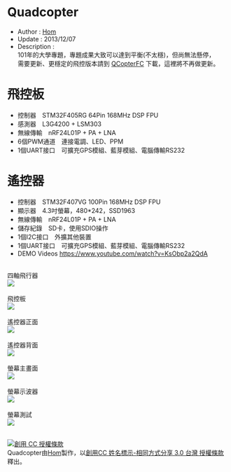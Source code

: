Quadcopter
========
* Author      : [Hom](https://github.com/Hom19910422)
* Update      : 2013/12/07
* Description :   
101年的大學專題，專題成果大致可以達到平衡(不太穩)，但尚無法懸停，  
需要更新、更穩定的飛控版本請到 [QCopterFC](https://github.com/Hom19910422/QCopterFlightControl) 下載，這裡將不再做更新。

飛控板
========
* 控制器　STM32F405RG 64Pin 168MHz DSP FPU
* 感測器　L3G4200 + LSM303
* 無線傳輸　nRF24L01P + PA + LNA
* 6個PWM通道　連接電調、LED、PPM
* 1個UART接口　可擴充GPS模組、藍芽模組、電腦傳輸RS232

遙控器
========
* 控制器　STM32F407VG 100Pin 168MHz DSP FPU
* 顯示器　4.3吋螢幕，480*242，SSD1963
* 無線傳輸　nRF24L01P + PA + LNA
* 儲存紀錄　SD卡，使用SDIO操作
* 1個I2C接口　外擴其他裝置
* 1個UART接口　可擴充GPS模組、藍芽模組、電腦傳輸RS232
* DEMO Videos https://www.youtube.com/watch?v=KsObp2a2QdA
<p>
<br />
四軸飛行器<br />
<img src="https://lh6.googleusercontent.com/-PNnSYCZ7ysA/UYIEXXeSpuI/AAAAAAAABTo/XcWMZB1LDYI/s1120/DSC_1054.jpg">
<br /><br />
飛控板<br />
<img src="https://lh3.googleusercontent.com/-OiUcQ4wnqw4/UUB8GeITcKI/AAAAAAAAAxI/YPTStBvwH1I/s1120/DSC_0120.jpg">
<br /><br />
遙控器正面<br />
<img src="https://lh3.googleusercontent.com/-y3-S5Ubm4Qk/UUB8Yjg82wI/AAAAAAAAAxo/O9OSAXHuyzA/s1120/DSC_0211.jpg">
<br /><br />
遙控器背面<br />
<img src="https://lh4.googleusercontent.com/-4785VZZjJl4/UUB8luTvYbI/AAAAAAAAAyA/4FkaC_E1ksc/s1120/DSC_0262.jpg">
<br /><br />
螢幕主畫面<br />
<img src="https://lh3.googleusercontent.com/-iwphVYzFlhg/UUB8bUPH4vI/AAAAAAAAAxw/2wNfPsUS2Mo/s1120/DSC_0218.jpg">
<br /><br />
螢幕示波器<br />
<img src="https://lh5.googleusercontent.com/-XvqyHxZAHhI/UUB8UVxrSbI/AAAAAAAAAxg/jtbFAcGssTw/s1120/DSC_0206.jpg">
<br /><br />
螢幕測試<br />
<img src="https://lh4.googleusercontent.com/-T4N51fH64y8/UUB8g2IOTOI/AAAAAAAAAx4/tB3JnuwRU_g/s1120/DSC_0226.jpg">
<br /><br />
<p/>
<a rel="license" href="http://creativecommons.org/licenses/by-sa/3.0/tw/deed.zh_TW"><img alt="創用 CC 授權條款" style="border-width:0" src="http://i.creativecommons.org/l/by-sa/3.0/tw/88x31.png" /></a><br /><span xmlns:dct="http://purl.org/dc/terms/" property="dct:title">Quadcopter</span>由<a xmlns:cc="http://creativecommons.org/ns#" href="https://plus.google.com/u/0/112822505513154783828/posts" property="cc:attributionName" rel="cc:attributionURL">Hom</a>製作，以<a rel="license" href="http://creativecommons.org/licenses/by-sa/3.0/tw/deed.zh_TW">創用CC 姓名標示-相同方式分享 3.0 台灣 授權條款</a>釋出。
